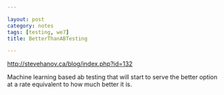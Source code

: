 ```yaml
---

layout: post
category: notes
tags: [testing, we7]
title: BetterThanABTesting

---
```


http://stevehanov.ca/blog/index.php?id=132

Machine learning based ab testing that will start to serve the better option at a rate equivalent to how much better it is.
